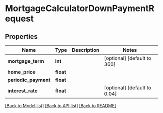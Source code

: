 # MortgageCalculatorDownPaymentRequest

## Properties
Name | Type | Description | Notes
------------ | ------------- | ------------- | -------------
**mortgage_term** | **int** |  | [optional] [default to 360]
**home_price** | **float** |  | 
**periodic_payment** | **float** |  | 
**interest_rate** | **float** |  | [optional] [default to 0.04]

[[Back to Model list]](../README.md#documentation-for-models) [[Back to API list]](../README.md#documentation-for-api-endpoints) [[Back to README]](../README.md)


